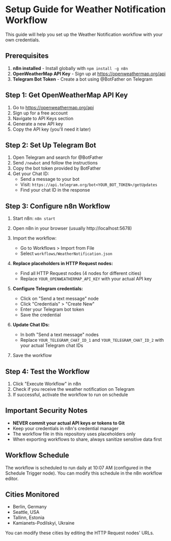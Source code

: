 # Setup Guide for Weather Notification Workflow

This guide will help you set up the Weather Notification workflow with your own credentials.

## Prerequisites

1. **n8n installed** - Install globally with `npm install -g n8n`
2. **OpenWeatherMap API Key** - Sign up at https://openweathermap.org/api
3. **Telegram Bot Token** - Create a bot using @BotFather on Telegram

## Step 1: Get OpenWeatherMap API Key

1. Go to https://openweathermap.org/api
2. Sign up for a free account
3. Navigate to API Keys section
4. Generate a new API key
5. Copy the API key (you'll need it later)

## Step 2: Set Up Telegram Bot

1. Open Telegram and search for @BotFather
2. Send `/newbot` and follow the instructions
3. Copy the bot token provided by BotFather
4. Get your Chat ID:
   - Send a message to your bot
   - Visit: `https://api.telegram.org/bot<YOUR_BOT_TOKEN>/getUpdates`
   - Find your chat ID in the response

## Step 3: Configure n8n Workflow

1. Start n8n: `n8n start`
2. Open n8n in your browser (usually http://localhost:5678)
3. Import the workflow:
   - Go to Workflows > Import from File
   - Select `workflows/WeatherNotification.json`

4. **Replace placeholders in HTTP Request nodes:**
   - Find all HTTP Request nodes (4 nodes for different cities)
   - Replace `YOUR_OPENWEATHERMAP_API_KEY` with your actual API key

5. **Configure Telegram credentials:**
   - Click on "Send a text message" node
   - Click "Credentials" > "Create New"
   - Enter your Telegram bot token
   - Save the credential

6. **Update Chat IDs:**
   - In both "Send a text message" nodes
   - Replace `YOUR_TELEGRAM_CHAT_ID_1` and `YOUR_TELEGRAM_CHAT_ID_2` with your actual Telegram chat IDs

7. Save the workflow

## Step 4: Test the Workflow

1. Click "Execute Workflow" in n8n
2. Check if you receive the weather notification on Telegram
3. If successful, activate the workflow to run on schedule

## Important Security Notes

- **NEVER commit your actual API keys or tokens to Git**
- Keep your credentials in n8n's credential manager
- The workflow file in this repository uses placeholders only
- When exporting workflows to share, always sanitize sensitive data first

## Workflow Schedule

The workflow is scheduled to run daily at 10:07 AM (configured in the Schedule Trigger node).
You can modify this schedule in the n8n workflow editor.

## Cities Monitored

- Berlin, Germany
- Seattle, USA
- Tallinn, Estonia
- Kamianets-Podilskyi, Ukraine

You can modify these cities by editing the HTTP Request nodes' URLs.
